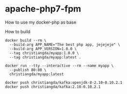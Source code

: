 # apache-php7-fpm

How to use my docker-php as base

How to build
```
docker build --rm \
  --build-arg APP_NAME="The best php app, jejejeje" \
  --build-arg APP_VERSION=1.0.0 \
  --tag christiangda/myapp:1.0.0 \
  --tag christiangda/myapp:latest .

docker run --tty --interactive --rm --name myapp \
  --publish 80:80 \
  christiangda/myapp:latest

docker push christiangda/kafka:openjdk-8-2.10-0.10.2.1
docker push christiangda/kafka:2.10-0.10.2.1
```
